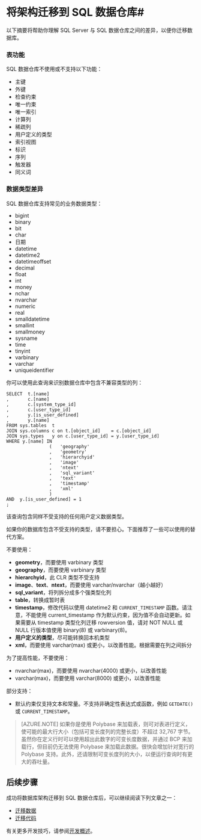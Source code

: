 <properties
   pageTitle="将架构迁移到 SQL 数据仓库 | Azure"
   description="有关在开发解决方案时将架构迁移到 Azure SQL 数据仓库的技巧。"
   services="sql-data-warehouse"
   documentationCenter="NA"
   authors="jrowlandjones"
   manager="barbkess"
   editor=""/>

<tags
   ms.service="sql-data-warehouse"
   ms.date="08/08/2016"
   wacn.date="09/26/2016"/>

# 将架构迁移到 SQL 数据仓库#

以下摘要将帮助你理解 SQL Server 与 SQL 数据仓库之间的差异，以便你迁移数据库。

### 表功能
SQL 数据仓库不使用或不支持以下功能：

- 主键  
- 外键  
- 检查约束  
- 唯一约束  
- 唯一索引  
- 计算列  
- 稀疏列  
- 用户定义的类型  
- 索引视图  
- 标识  
- 序列  
- 触发器  
- 同义词  


### 数据类型差异
SQL 数据仓库支持常见的业务数据类型：

- bigint
- binary
- bit
- char
- 日期
- datetime
- datetime2
- datetimeoffset
- decimal
- float
- int
- money
- nchar
- nvarchar
- numeric
- real
- smalldatetime
- smallint
- smallmoney
- sysname
- time
- tinyint
- varbinary
- varchar
- uniqueidentifier

你可以使用此查询来识别数据仓库中包含不兼容类型的列：

    SELECT  t.[name]
    ,       c.[name]
    ,       c.[system_type_id]
    ,       c.[user_type_id]
    ,       y.[is_user_defined]
    ,       y.[name]
    FROM sys.tables  t
    JOIN sys.columns c on t.[object_id]    = c.[object_id]
    JOIN sys.types   y on c.[user_type_id] = y.[user_type_id]
    WHERE y.[name] IN
                    (   'geography'
                    ,   'geometry'
                    ,   'hierarchyid'
                    ,   'image'
                    ,   'ntext'
                    ,   'sql_variant'
                    ,   'text'
                    ,   'timestamp'
                    ,   'xml'
                    )
    AND  y.[is_user_defined] = 1
    ;

该查询包含同样不受支持的任何用户定义数据类型。

如果你的数据库包含不受支持的类型，请不要担心。下面推荐了一些可以使用的替代方案。

不要使用：

- **geometry**，而要使用 varbinary 类型
- **geography**，而要使用 varbinary 类型
- **hierarchyid**，此 CLR 类型不受支持
- **image**、**text**、**ntext**，而要使用 varchar/nvarchar（越小越好）
- **sql\_variant**，将列拆分成多个强类型化列
- **table**，转换成暂时表
- **timestamp**，修改代码以使用 datetime2 和 `CURRENT_TIMESTAMP` 函数。请注意，不能使用 current\_timestamp 作为默认约束，因为值不会自动更新。如果需要从 timestamp 类型化列迁移 rowversion 值，请对 NOT NULL 或 NULL 行版本值使用 binary(8) 或 varbinary(8)。
- **用户定义的类型**，尽可能转换回本机类型
- **xml**，而要使用 varchar(max) 或更小，以改善性能。根据需要在列之间拆分

为了提高性能，不要使用：

- nvarchar(max)，而要使用 nvarchar(4000) 或更小，以改善性能
- varchar(max)，而要使用 varchar(8000) 或更小，以改善性能

部分支持：

- 默认约束仅支持文本和常量。不支持非确定性表达式或函数，例如 `GETDATE()` 或 `CURRENT_TIMESTAMP`。

> [AZURE.NOTE] 如果你是使用 Polybase 来加载表，则可对表进行定义，使可能的最大行大小（包括可变长度列的完整长度）不超过 32,767 字节。虽然你在定义行时可以使用超出此数字的可变长度数据，并通过 BCP 来加载行，但目前仍无法使用 Polybase 来加载此数据。很快会增加针对宽行的 Polybase 支持。此外，还请限制可变长度列的大小，以便运行查询时有更大的吞吐量。

## 后续步骤
成功将数据库架构迁移到 SQL 数据仓库后，可以继续阅读下列文章之一：

- [迁移数据][]
- [迁移代码][]

有关更多开发技巧，请参阅[开发概述][]。

<!--Image references-->

<!--Article references-->
[迁移代码]: /documentation/articles/sql-data-warehouse-migrate-code/
[迁移数据]: /documentation/articles/sql-data-warehouse-migrate-data/
[开发概述]: /documentation/articles/sql-data-warehouse-overview-develop/

<!--MSDN references-->


<!--Other Web references-->

<!---HONumber=Mooncake_0613_2016-->